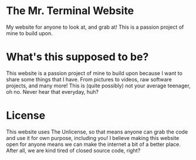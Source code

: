 # The Mr. Terminal Website
My website for anyone to look at, and grab at! This is a passion project of mine to build upon.

# What's this supposed to be?
This website is a passion project of mine to build upon because I want to share some things that I have. From pictures to videos, raw software projects, and many more! This is (quite possibly) not your average teenager, oh no. Never hear that everyday, huh?

# License
This website uses The Unlicense, so that means anyone can grab the code and use it for own purpose, including you! I believe making this website open for anyone means we can make the internet a bit of a better place. After all, we are kind tired of closed source code, right?
